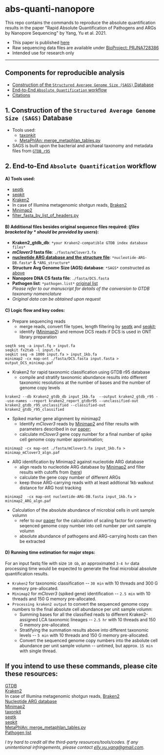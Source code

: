 # abs-quanti-nanopore
This repo contains the commands to reproduce the absolute quantification results in the paper "Rapid Absolute Quantification of Pathogens and ARGs by Nanopore Sequencing" by Yang, Yu et al. 2021. <br>
* This paper is published [here](https://www.sciencedirect.com/science/article/pii/S0048969721072661)
* Raw sequencing data files are available under [BioProject: PRJNA728386](https://dataview.ncbi.nlm.nih.gov/object/PRJNA728386)
* Intended use for research only

***
## Components for reproducible analysis

<!-- START doctoc generated TOC please keep comment here to allow auto update -->
<!-- DON'T EDIT THIS SECTION, INSTEAD RE-RUN doctoc TO UPDATE -->

- [Construction of the `Structured Average Genome Size (SAGS)` Database](#1-construction-of-the-structured-average-genome-size-sags-database)
- [End-to-End `Absolute Quantification` workflow](#2-end-to-end-absolute-quantification-workflow)
- [Citations](#if-you-intend-to-use-these-commands-please-cite-these-resources)

<!-- END doctoc generated TOC please keep comment here to allow auto update -->

## 1. Construction of the `Structured Average Genome Size (SAGS)` Database 
* Tools used: <br>
  * [taxonkit](https://github.com/shenwei356/taxonkit) <br>
  * [MetaPhlAn: merge_metaphlan_tables.py](https://github.com/biobakery/MetaPhlAn/tree/master/metaphlan/utils) <br>
* SAGS is built upon the bacterial and archaeal taxonomy and metadata files from [`GTDB_r95`](https://data.gtdb.ecogenomic.org/releases/release95/)

## 2. End-to-End `Absolute Quantification` workflow

#### **A) Tools used:** <br>
  * [seqtk](https://github.com/lh3/seqtk) <br>
  * [seqkit](https://github.com/shenwei356/seqkit) <br>
  * [Kraken2](https://github.com/DerrickWood/kraken2) <br>
  * In case of Illumina metagenomic shotgun reads, [Braken2](https://github.com/jenniferlu717/Bracken) <br>
  * [Minimap2](https://github.com/lh3/minimap2) <br>
  * [filter_fasta_by_list_of_headers.py](https://bioinformatics.stackexchange.com/a/3940) <br>

#### **B) Additional files besides original sequence files required:** (*files bracketed by * should be provided by users*): <br>
  * **Kraken2_gtdb_db**: `*your Kraken2-compatible GTDB index database files*` <br>
  * ***mClover3* fasta file**: `./fasta/mClover3.fa` <br>
  * [**nucleotide ARG database and the structure file**](https://github.com/xiaole99/ARGs-OAP-v2.0-development): `*nucleotide-ARG-DB.fasta*` & `*ARG_structure*` <br>
  * **Structure Avg Genome Size (AGS) database**: `*SAGS*` constructed as [above](#1-construction-of-the-structured-average-genome-size-sags-database) <br>
  * **Nanopore DNA CS fasta file**:  `./fasta/DCS.fasta` <br>
  * **Pathogen list**: `*pathogen.list*` [original list](https://webarchive.nationalarchives.gov.uk/ukgwa/20121212135622/http://www.bis.gov.uk/assets/bispartners/foresight/docs/infectious-diseases/t16.pdf)   <br> *Please refer to our manuscript for details of the conversion to GTDB taxonomy nomenclature* <br>
  * *Original data can be obtained upon request*
#### **C) Logic flow and key codes:**
* Prepare sequencing reads
  * merge reads, convert file types, length filtering by [seqtk](https://github.com/lh3/seqtk) and [seqkit](https://github.com/shenwei356/seqkit); <br>
  * identify ([Minimap2](https://github.com/lh3/minimap2)) and remove DCS reads if DCS is used in ONT library preparation
```
seqtk seq -a input.fq > input.fa
seqkit fx2tab -l input.fa
seqkit seq -m 1000 input.fa > input_1kb.fa
minimap2 -cx map-ont ./fasta/DCS.fasta input.fasta > output_DCS_minimap.paf
```
* Kraken2 for rapid taxonomic classification using GTDB r95 database <br>
  * compile and stratify taxonomic abundance results into different taxonomic resolutions at the number of bases and the number of genome copy levels 
```
kraken2 --db Kraken2_gtdb_db input_1kb.fa  --output kraken2_gtdb_r95 --use-names --report kraken2_report_gtdbr95 --unclassified-out kraken2_gtdb_r95_unclassified --classified-out kraken2_gtdb_r95_classified
```
  
* Spiked marker gene alignment by minimap2 
  * Identify *mClover3* reads by [Minimap2](https://github.com/lh3/minimap2) and filter results with parameters described in our [paper](https://www.sciencedirect.com/science/article/pii/S0048969721072661); <br>
  * calculate *mClover3* gene copy number for a final number of spike cell genome copy number approximation; <br>
```
minimap2 -cx map-ont ./fasta/mClover3.fa input_1kb.fa > minimap_mClover3_algn.paf
```
* ARG identification by Minimap2 against nucleotide ARG database  <br>
  * align reads to nucleotide ARG database by [Minimap2](https://github.com/lh3/minimap2) and filter results with cutoffs from ([here](https://www.nature.com/articles/s41564-019-0626-z))
  * calculate the gene copy number of different ARGs
  * keep those ARG-carrying reads with at least addtional 1kb walkout distance for ARG host tracking <br>
```
minimap2  -cx map-ont nucleotide-ARG-DB.fasta input_1kb.fa > minimap2_ARG_algn.paf
```
* Calculation of the absolute abundance of microbial cells in unit sample volumn <br>
  * refer to our [paper](https://www.sciencedirect.com/science/article/pii/S0048969721072661) for the calculation of scaling factor for converting seqenced genome copy number into cell number per unit sample volumn
  * absolute abundance of pathogens and ARG-carrying hosts can then be extracted
 
#### **D) Running time estimation for major steps:** 
For an input fastq file with size `10 Gb`, an approximated `3-4 hr` data processing time would be expected to generate the final microbial absolute quantification results.
* `Kraken2` for taxonomic classification -- `30 min` with 10 threads and 300 G memory pre-allocated.
* `Minimap2` for *mClover3* (spiked gene) identification -- `2.5 min` with 10 threads and 150 G memory pre-allocated.
* `Processing kraken2 output` to convert the sequenced genome copy numbers to the final absolute cell abundance per unit sample volumn: 
	* Summing bases for all the classified reads to different Kraken2-assigned LCA taxonomic lineages -- `2.5 hr` with 10 threads and 150 G memory pre-allocated.
	* Stratifying the summation results above into different taxonomic levels -- `5 min` with 10 threads and 150 G memory pre-allocated.
	* Convert the sequenced genome copy numbers into the asbolute cell abundance per unit sample volumn -- untimed, but approx. `15 min` with single thread.
		

## If you intend to use these commands, please cite these resources:
[GTDB](https://gtdb.ecogenomic.org/) <br>
[Kraken2](https://github.com/DerrickWood/kraken2) <br>
In case of Illumina metagenomic shotgun reads, [Braken2](https://github.com/jenniferlu717/Bracken) <br>
[Nucleotide ARG database](https://github.com/xiaole99/ARGs-OAP-v2.0-development) <br>
[Minimap2 ](https://github.com/lh3/minimap2) <br>
[taxonkit](https://github.com/shenwei356/taxonkit) <br>
[seqtk](https://github.com/lh3/seqtk) <br>
[seqkit](https://github.com/shenwei356/seqkit) <br>
[MetaPhlAn: merge_metaphlan_tables.py](https://github.com/biobakery/MetaPhlAn/tree/master/metaphlan/utils) <br>
[Pathogen list](https://webarchive.nationalarchives.gov.uk/ukgwa/20121212135622/http://www.bis.gov.uk/assets/bispartners/foresight/docs/infectious-diseases/t16.pdf) <br>

*I try hard to credit all the third-party resources/tools/codes. If any unintentional infringements, please contact elly.yu.yang@gmail.com.*
